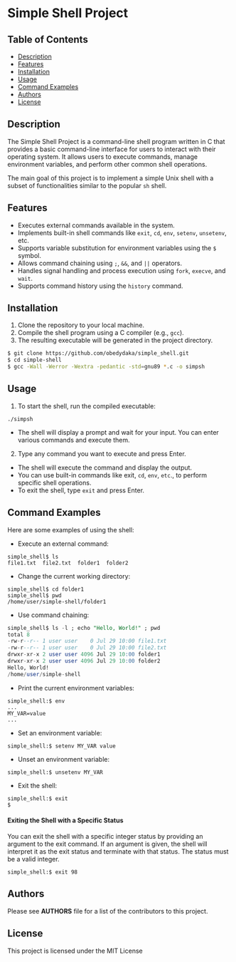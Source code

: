 # Simple Shell Project

## Table of Contents

- [Description](#description)
- [Features](#features)
- [Installation](#installation)
- [Usage](#usage)
- [Command Examples](#command-examples)
- [Authors](#authors)
- [License](#license)

## Description

The Simple Shell Project is a command-line shell program written in C that provides a basic command-line interface for users to interact with their operating system. It allows users to execute commands, manage environment variables, and perform other common shell operations.

The main goal of this project is to implement a simple Unix shell with a subset of functionalities similar to the popular `sh` shell.

## Features

- Executes external commands available in the system.
- Implements built-in shell commands like `exit`, `cd`, `env`, `setenv`, `unsetenv`, etc.
- Supports variable substitution for environment variables using the `$` symbol.
- Allows command chaining using `;`, `&&`, and `||` operators.
- Handles signal handling and process execution using `fork`, `execve`, and `wait`.
- Supports command history using the `history` command.

## Installation

1. Clone the repository to your local machine.
2. Compile the shell program using a C compiler (e.g., `gcc`).
3. The resulting executable will be generated in the project directory.

```bash
$ git clone https://github.com/obedydaka/simple_shell.git
$ cd simple-shell
$ gcc -Wall -Werror -Wextra -pedantic -std=gnu89 *.c -o simpsh
```

## Usage

1. To start the shell, run the compiled executable:

```
./simpsh
```

* The shell will display a prompt and wait for your input. You can enter various commands and execute them.

2. Type any command you want to execute and press Enter.

* The shell will execute the command and display the output.
* You can use built-in commands like exit, `cd`, `env`, `etc`., to perform specific shell operations.
* To exit the shell, type `exit` and press Enter.

## Command Examples

Here are some examples of using the shell:

* Execute an external command:

```shell
simple_shell$ ls
file1.txt  file2.txt  folder1  folder2
```

* Change the current working directory:

```shell
simple_shell$ cd folder1
simple_shell$ pwd
/home/user/simple-shell/folder1
```

* Use command chaining:

```sql
simple_shell$ ls -l ; echo "Hello, World!" ; pwd
total 8
-rw-r--r-- 1 user user    0 Jul 29 10:00 file1.txt
-rw-r--r-- 1 user user    0 Jul 29 10:00 file2.txt
drwxr-xr-x 2 user user 4096 Jul 29 10:00 folder1
drwxr-xr-x 2 user user 4096 Jul 29 10:00 folder2
Hello, World!
/home/user/simple-shell
```

* Print the current environment variables:

```
simple_shell:$ env
...
MY_VAR=value
...
```

* Set an environment variable:

```
simple_shell:$ setenv MY_VAR value
```

* Unset an environment variable:

```
simple_shell:$ unsetenv MY_VAR
```

* Exit the shell:

```
simple_shell:$ exit
$
```

#### Exiting the Shell with a Specific Status

You can exit the shell with a specific integer status by providing an argument to the exit command. If an argument is given, the shell will interpret it as the exit status and terminate with that status. The status must be a valid integer.

```
simple_shell:$ exit 98
```

## Authors

Please see **AUTHORS** file for a list of the contributors to this project.


## License

This project is licensed under the MIT License
